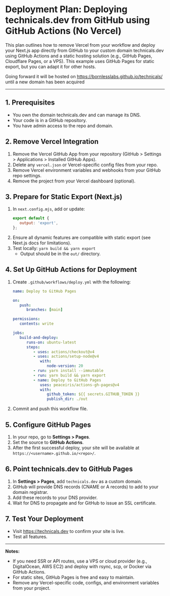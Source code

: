 # Deployment Plan: Deploying technicals.dev from GitHub using GitHub Actions (No Vercel)

This plan outlines how to remove Vercel from your workflow and deploy your Next.js app directly from GitHub to your custom domain technicals.dev using GitHub Actions and a static hosting solution (e.g., GitHub Pages, Cloudflare Pages, or a VPS). This example uses GitHub Pages for static export, but you can adapt it for other hosts.

Going forward it will be hosted on https://bornlesslabs.github.io/technicals/ until a new domain has been acquired

---

## 1. Prerequisites
- You own the domain technicals.dev and can manage its DNS.
- Your code is in a GitHub repository.
- You have admin access to the repo and domain.

## 2. Remove Vercel Integration
1. Remove the Vercel GitHub App from your repository (GitHub > Settings > Applications > Installed GitHub Apps).
2. Delete any `vercel.json` or Vercel-specific config files from your repo.
3. Remove Vercel environment variables and webhooks from your GitHub repo settings.
4. Remove the project from your Vercel dashboard (optional).

## 3. Prepare for Static Export (Next.js)
1. In `next.config.mjs`, add or update:
    ```js
    export default {
       output: 'export',
    };
    ```
2. Ensure all dynamic features are compatible with static export (see Next.js docs for limitations).
3. Test locally: `yarn build && yarn export`
    - Output should be in the `out/` directory.

## 4. Set Up GitHub Actions for Deployment
1. Create `.github/workflows/deploy.yml` with the following:
    ```yaml
    name: Deploy to GitHub Pages

    on:
       push:
          branches: [main]

    permissions:
       contents: write

    jobs:
       build-and-deploy:
          runs-on: ubuntu-latest
          steps:
             - uses: actions/checkout@v4
             - uses: actions/setup-node@v4
                with:
                   node-version: 20
             - run: yarn install --immutable
             - run: yarn build && yarn export
             - name: Deploy to GitHub Pages
                uses: peaceiris/actions-gh-pages@v4
                with:
                   github_token: ${{ secrets.GITHUB_TOKEN }}
                   publish_dir: ./out
    ```
2. Commit and push this workflow file.

## 5. Configure GitHub Pages
1. In your repo, go to **Settings > Pages**.
2. Set the source to **GitHub Actions**.
3. After the first successful deploy, your site will be available at `https://<username>.github.io/<repo>/`.

## 6. Point technicals.dev to GitHub Pages
1. In **Settings > Pages**, add `technicals.dev` as a custom domain.
2. GitHub will provide DNS records (CNAME or A records) to add to your domain registrar.
3. Add these records to your DNS provider.
4. Wait for DNS to propagate and for GitHub to issue an SSL certificate.

## 7. Test Your Deployment
- Visit https://technicals.dev to confirm your site is live.
- Test all features.

---

**Notes:**
- If you need SSR or API routes, use a VPS or cloud provider (e.g., DigitalOcean, AWS EC2) and deploy with rsync, scp, or Docker via GitHub Actions.
- For static sites, GitHub Pages is free and easy to maintain.
- Remove any Vercel-specific code, configs, and environment variables from your project.
